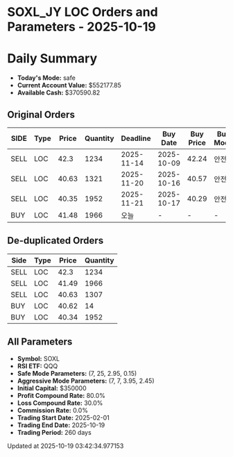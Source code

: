 # SOXL_JY LOC Orders and Parameters - 2025-10-19

# Daily Summary

- **Today's Mode:** safe
- **Current Account Value:** $552177.85
- **Available Cash:** $370590.82

## Original Orders

| SIDE | Type | Price | Quantity | Deadline | Buy Date | Buy Price | Buy Mode |
|------|------|-------|----------|----------|----------|-----------|----------|
| SELL | LOC | 42.3 | 1234 | 2025-11-14 | 2025-10-09 | 42.24 | 안전 |
| SELL | LOC | 40.63 | 1321 | 2025-11-20 | 2025-10-16 | 40.57 | 안전 |
| SELL | LOC | 40.35 | 1952 | 2025-11-21 | 2025-10-17 | 40.29 | 안전 |
| BUY | LOC | 41.48 | 1966 | 오늘 | - | - | - |

## De-duplicated Orders

| Side | Type | Price | Quantity |
|------|------|-------|----------|
| SELL | LOC | 42.3 | 1234 |
| SELL | LOC | 41.49 | 1966 |
| SELL | LOC | 40.63 | 1307 |
| BUY | LOC | 40.62 | 14 |
| BUY | LOC | 40.34 | 1952 |

## All Parameters

- **Symbol:** SOXL
- **RSI ETF:** QQQ
- **Safe Mode Parameters:** (7, 25, 2.95, 0.15)
- **Aggressive Mode Parameters:** (7, 7, 3.95, 2.45)
- **Initial Capital:** $350000
- **Profit Compound Rate:** 80.0%
- **Loss Compound Rate:** 30.0%
- **Commission Rate:** 0.0%
- **Trading Start Date:** 2025-02-01
- **Trading End Date:** 2025-10-19
- **Trading Period:** 260 days

Updated at 2025-10-19 03:42:34.977153
